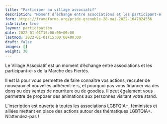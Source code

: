 ```yaml
---
title: "Participer au village associatif"
description: "Moment d’échange entre associations et les participant-e-s de la Marche des Fiertés, le village associatif est là pour vous permettre de faire connaître vos actions, recruter de nouveaux et nouvelles adhérent-e-s, et pourquoi pas vous financer via des dons ou des ventes de nourriture ou de goodies. Inscrivez-vous dès maintenant !"
form: https://framaforms.org/pride-grenoble-28-mai-2022-1647024556
isArticle: true
layout: participation
date: 2022-01-01T15:00:00+00:00
lastmod: 2022-01-01T15:00:00+00:00
draft: false
images: []
weight: 30
---
```


Le Village Associatif est un moment d’échange entre associations et les participant-e-s de la Marche des Fiertés.

Il est là pour vous permettre de faire connaître vos actions, recruter de nouveaux et nouvelles adhérent-e-s, et pourquoi pas vous financer via des dons ou des ventes de nourriture ou de goodies. Il peut également vous permettre de proposer des animations aux personnes visitant votre stand.

L’inscription est ouverte à toutes les associations LGBTQIA+, féministes et alliées mettant en place des actions autour des thématiques LGBTQIA+. N’attendez-pas !
